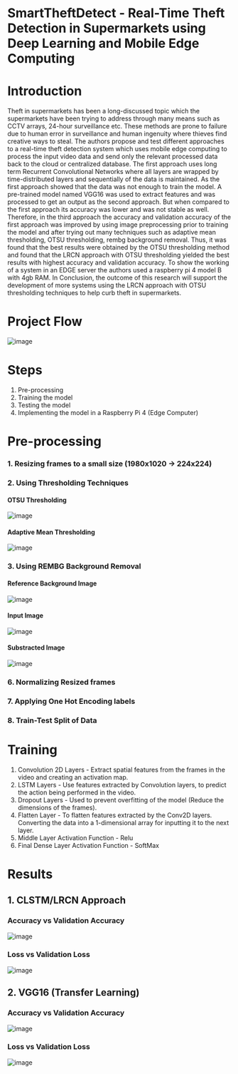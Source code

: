 # SmartTheftDetect - Real-Time Theft Detection in Supermarkets using Deep Learning and Mobile Edge Computing

# Introduction
Theft in supermarkets has been a long-discussed topic which the supermarkets have been trying to address through many means such as CCTV arrays, 24-hour surveillance etc. These methods are prone to failure due to human error in surveillance and human ingenuity where thieves find creative ways to steal. The authors propose and test different approaches to a real-time theft detection system which uses mobile edge computing to process the input video data and send only the relevant processed data back to the cloud or centralized database. The first approach uses long term Recurrent Convolutional Networks where all layers are wrapped by time-distributed layers and sequentially of the data is maintained. As the first approach showed that the data was not enough to train the model. A pre-trained model named VGG16 was used to extract features and was processed to get an output as the second approach. But when compared to the first 
approach its accuracy was lower and was not stable as well. Therefore, in the third approach the accuracy and validation accuracy of the first approach was improved by using image preprocessing prior to training the model and after trying out many techniques such as adaptive mean thresholding, OTSU thresholding, rembg background removal. Thus, it was found that the best results were obtained by the OTSU thresholding method and found that the LRCN approach with OTSU thresholding yielded the best results with highest accuracy and validation accuracy. To show the working of a system in an EDGE server the authors used a raspberry pi 4 model B with 4gb RAM. In Conclusion, the outcome of this research will support the development of more systems using the LRCN approach with OTSU thresholding techniques to help curb theft in supermarkets.

# Project Flow

![image](https://github.com/janithanupama/SmartTheftDetect/assets/166873374/2f0617fc-90ec-4ac1-9ed3-54ee9a1ee960)

# Steps
1. Pre-processing
2. Training the model
3. Testing the model
4. Implementing the model in a Raspberry Pi 4 (Edge Computer)

# Pre-processing
### 1. Resizing frames to a small size (1980x1020 -> 224x224)
### 2. Using Thresholding Techniques
#### OTSU Thresholding
   ![image](https://github.com/janithanupama/SmartTheftDetect/assets/166873374/96d81885-f956-4a6e-9912-bc0d327b0a46)
#### Adaptive Mean Thresholding
   ![image](https://github.com/janithanupama/SmartTheftDetect/assets/166873374/687b68be-8409-4bc3-86a0-14352945e653)
### 3. Using REMBG Background Removal
#### Reference Background Image 
![image](https://github.com/janithanupama/SmartTheftDetect/assets/166873374/8ee3c6d3-1612-40d0-abb0-0e2728b85ab1)
#### Input Image 
![image](https://github.com/janithanupama/SmartTheftDetect/assets/166873374/65314d83-248b-4ca9-bd15-ca2b044522bf)
#### Substracted Image 
![image](https://github.com/janithanupama/SmartTheftDetect/assets/166873374/c1bdc9ee-e33f-4231-9739-96e901019ad9)

### 6. Normalizing Resized frames
### 7. Applying One Hot Encoding labels
### 8. Train-Test Split of Data

# Training
1. Convolution 2D Layers - Extract spatial features from the frames in the video and creating an activation map.
2. LSTM Layers - Use features extracted by Convolution layers, to predict the action being performed in the video.
3. Dropout Layers - Used to prevent overfitting of the model (Reduce the dimensions of the frames).
4. Flatten Layer - To flatten features extracted by the Conv2D layers. Converting the data into a 1-dimensional array for inputting it to the next layer.
5. Middle Layer Activation Function - Relu
6. Final Dense Layer Activation Function - SoftMax

# Results
## 1. CLSTM/LRCN Approach
### Accuracy vs Validation Accuracy
![image](https://github.com/janithanupama/SmartTheftDetect/assets/166873374/052e8718-e2af-42eb-be02-709ede703f61)

### Loss vs Validation Loss
![image](https://github.com/janithanupama/SmartTheftDetect/assets/166873374/a23f21f7-4bd6-41e9-a2bb-0cf8fac8e020)

## 2. VGG16 (Transfer Learning)
### Accuracy vs Validation Accuracy
![image](https://github.com/janithanupama/SmartTheftDetect/assets/166873374/9c4697ba-0a08-4b36-aa67-e1a373c1e5df)

### Loss vs Validation Loss
![image](https://github.com/janithanupama/SmartTheftDetect/assets/166873374/5a4caf4a-23f8-4a1d-baf4-fdeb52e92afd)



